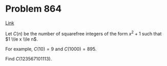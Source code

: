 # Problem 864

[Link](https://projecteuler.net/problem=864)

Let $C(n)$ be the number of squarefree integers of the form $x^2 + 1$ such that $1 \\le x \\le n$.

For example, $C(10) = 9$ and $C(1000) = 895$.

Find $C(123567101113)$.